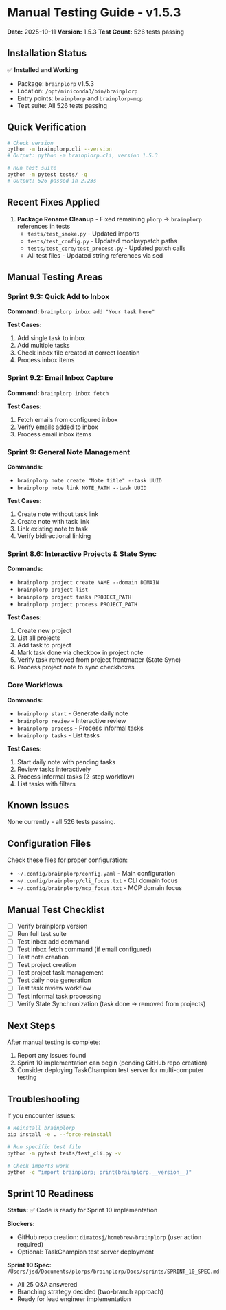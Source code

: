 # Manual Testing Guide - v1.5.3

**Date:** 2025-10-11
**Version:** 1.5.3
**Test Count:** 526 tests passing

## Installation Status

✅ **Installed and Working**
- Package: `brainplorp` v1.5.3
- Location: `/opt/miniconda3/bin/brainplorp`
- Entry points: `brainplorp` and `brainplorp-mcp`
- Test suite: All 526 tests passing

## Quick Verification

```bash
# Check version
python -m brainplorp.cli --version
# Output: python -m brainplorp.cli, version 1.5.3

# Run test suite
python -m pytest tests/ -q
# Output: 526 passed in 2.23s
```

## Recent Fixes Applied

1. **Package Rename Cleanup** - Fixed remaining `plorp` → `brainplorp` references in tests
   - `tests/test_smoke.py` - Updated imports
   - `tests/test_config.py` - Updated monkeypatch paths
   - `tests/test_core/test_process.py` - Updated patch calls
   - All test files - Updated string references via sed

## Manual Testing Areas

### Sprint 9.3: Quick Add to Inbox
**Command:** `brainplorp inbox add "Your task here"`

**Test Cases:**
1. Add single task to inbox
2. Add multiple tasks
3. Check inbox file created at correct location
4. Process inbox items

### Sprint 9.2: Email Inbox Capture
**Command:** `brainplorp inbox fetch`

**Test Cases:**
1. Fetch emails from configured inbox
2. Verify emails added to inbox
3. Process email inbox items

### Sprint 9: General Note Management
**Commands:**
- `brainplorp note create "Note title" --task UUID`
- `brainplorp note link NOTE_PATH --task UUID`

**Test Cases:**
1. Create note without task link
2. Create note with task link
3. Link existing note to task
4. Verify bidirectional linking

### Sprint 8.6: Interactive Projects & State Sync
**Commands:**
- `brainplorp project create NAME --domain DOMAIN`
- `brainplorp project list`
- `brainplorp project tasks PROJECT_PATH`
- `brainplorp project process PROJECT_PATH`

**Test Cases:**
1. Create new project
2. List all projects
3. Add task to project
4. Mark task done via checkbox in project note
5. Verify task removed from project frontmatter (State Sync)
6. Process project note to sync checkboxes

### Core Workflows
**Commands:**
- `brainplorp start` - Generate daily note
- `brainplorp review` - Interactive review
- `brainplorp process` - Process informal tasks
- `brainplorp tasks` - List tasks

**Test Cases:**
1. Start daily note with pending tasks
2. Review tasks interactively
3. Process informal tasks (2-step workflow)
4. List tasks with filters

## Known Issues

None currently - all 526 tests passing.

## Configuration Files

Check these files for proper configuration:
- `~/.config/brainplorp/config.yaml` - Main configuration
- `~/.config/brainplorp/cli_focus.txt` - CLI domain focus
- `~/.config/brainplorp/mcp_focus.txt` - MCP domain focus

## Manual Test Checklist

- [ ] Verify brainplorp version
- [ ] Run full test suite
- [ ] Test inbox add command
- [ ] Test inbox fetch command (if email configured)
- [ ] Test note creation
- [ ] Test project creation
- [ ] Test project task management
- [ ] Test daily note generation
- [ ] Test task review workflow
- [ ] Test informal task processing
- [ ] Verify State Synchronization (task done → removed from projects)

## Next Steps

After manual testing is complete:
1. Report any issues found
2. Sprint 10 implementation can begin (pending GitHub repo creation)
3. Consider deploying TaskChampion test server for multi-computer testing

## Troubleshooting

If you encounter issues:

```bash
# Reinstall brainplorp
pip install -e . --force-reinstall

# Run specific test file
python -m pytest tests/test_cli.py -v

# Check imports work
python -c "import brainplorp; print(brainplorp.__version__)"
```

## Sprint 10 Readiness

**Status:** ✅ Code is ready for Sprint 10 implementation

**Blockers:**
- GitHub repo creation: `dimatosj/homebrew-brainplorp` (user action required)
- Optional: TaskChampion test server deployment

**Sprint 10 Spec:** `/Users/jsd/Documents/plorps/brainplorp/Docs/sprints/SPRINT_10_SPEC.md`
- All 25 Q&A answered
- Branching strategy decided (two-branch approach)
- Ready for lead engineer implementation
